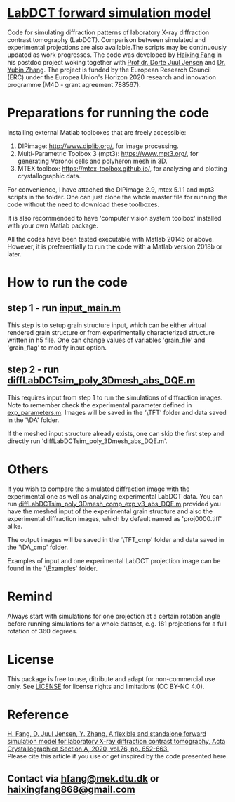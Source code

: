 # [LabDCT forward simulation model](https://github.com/haixingfang/LabDCT-forward-simu-model)
Code for simulating diffraction patterns of laboratory X-ray diffraction contrast tomography (LabDCT).
Comparison between simulated and experimental projections are also available.The scripts may be continuously updated as work progresses. The code was developed by [Haixing Fang](https://orcid.org/0000-0001-8114-5276) in his postdoc project woking together with [Prof.dr. Dorte Juul Jensen](https://www.dtu.dk/english/service/phonebook/person?id=38577&tab=2&qt=dtupublicationquery) and [Dr. Yubin Zhang](https://www.dtu.dk/english/service/phonebook/person?id=50135&tab=2&qt=dtupublicationquery). The project is funded by the European Research Council (ERC) under the Europea Union's Horizon 2020 research and innovation programme (M4D - grant agreement 788567).

# Preparations for running the code
Installing external Matlab toolboxes that are freely accessible:
1. DIPimage: http://www.diplib.org/, for image processing.
2. Multi-Parametric Toolbox 3 (mpt3): https://www.mpt3.org/, for generating Voronoi cells and polyheron mesh in 3D.
3. MTEX toolbox: https://mtex-toolbox.github.io/, for analyzing and plotting crystallographic data.

For convenience, I have attached the DIPimage 2.9, mtex 5.1.1 and mpt3 scripts in the folder.
One can just clone the whole master file for running the code without the need to download these toolboxes.

It is also recommended to have 'computer vision system toolbox' installed with your own Matlab package.

All the codes have been tested executable with Matlab 2014b or above.
However, it is preferentially to run the code with a Matlab version 2018b or later.

# How to run the code
## step 1 - run [input_main.m](https://github.com/haixingfang/LabDCT-forward-simu-model/blob/master/input_main.m)
This step is to setup grain structure input, which can be either virtual rendered grain structure or from experimentally characterized structure written in h5 file. One can change values of variables 'grain_file' and 'grain_flag' to modify input option.

## step 2 - run [diffLabDCTsim_poly_3Dmesh_abs_DQE.m](https://github.com/haixingfang/LabDCT-forward-simu-model/blob/master/diffLabDCTsim_poly_3Dmesh_abs_DQE.m)
This requires input from step 1 to run the simulations of diffraction images.
Note to remember check the experimental parameter defined in [exp_parameters.m](https://github.com/haixingfang/LabDCT-forward-simu-model/blob/master/exp_parameters.m).
Images will be saved in the '\TFT\' folder and data saved in the '\DA\' folder.

If the meshed input structure already exists, one can skip the first step and directly run 'diffLabDCTsim_poly_3Dmesh_abs_DQE.m'.

# Others
If you wish to compare the simulated diffraction image with the experimental one as well as analyzing experimental LabDCT data.
You can run [diffLabDCTsim_poly_3Dmesh_comp_exp_v3_abs_DQE.m](https://github.com/haixingfang/LabDCT-forward-simu-model/blob/master/diffLabDCTsim_poly_3Dmesh_comp_exp_v3_abs_DQE.m) provided you have the meshed input of the experimental grain structure
and also the experimental diffraction images, which by default named as 'proj0000.tiff' alike.

The output images will be saved in the '\TFT_cmp\' folder and data saved in the '\DA_cmp\' folder.

Examples of input and one experimental LabDCT projection image can be found in the '\Examples\' folder.

# Remind
Always start with simulations for one projection at a certain rotation angle before running simulations for a whole dataset, e.g. 181 projections for a full rotation of 360 degrees.

# License
This package is free to use, ditribute and adapt for non-commercial use only.
See [LICENSE](https://github.com/haixingfang/LabDCT-forward-simu-model/blob/master/LICENSE) for license rights and limitations (CC BY-NC 4.0).

# Reference
[H. Fang, D. Juul Jensen, Y. Zhang, A flexible and standalone forward simulation model for laboratory X-ray diffraction contrast tomography, Acta Crystallographica Section A, 2020, vol.76, pp. 652-663.](https://doi.org/10.1107/S2053273320010852) <br>
Please cite this article if you use or get inspired by the code presented here.

## Contact via hfang@mek.dtu.dk or haixingfang868@gmail.com

